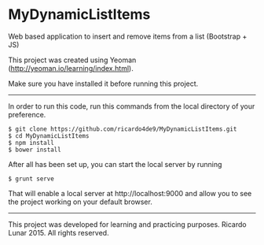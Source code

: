 # MyDynamicListItems
Web based application to insert and remove items from a list (Bootstrap + JS)

This project was created using Yeoman (http://yeoman.io/learning/index.html). 

Make sure you have installed it before running this project.

--- 

In order to run this code, run this commands from the local directory of your preference.

    $ git clone https://github.com/ricardo4de9/MyDynamicListItems.git
    $ cd MyDynamicListItems
    $ npm install
    $ bower install
    
After all has been set up, you can start the local server by running 

    $ grunt serve
  
  That will enable a local server at http://localhost:9000 and allow you to see the project working on your default browser.
  
---

This project was developed for learning and practicing purposes.
Ricardo Lunar 2015. All rights reserved.
